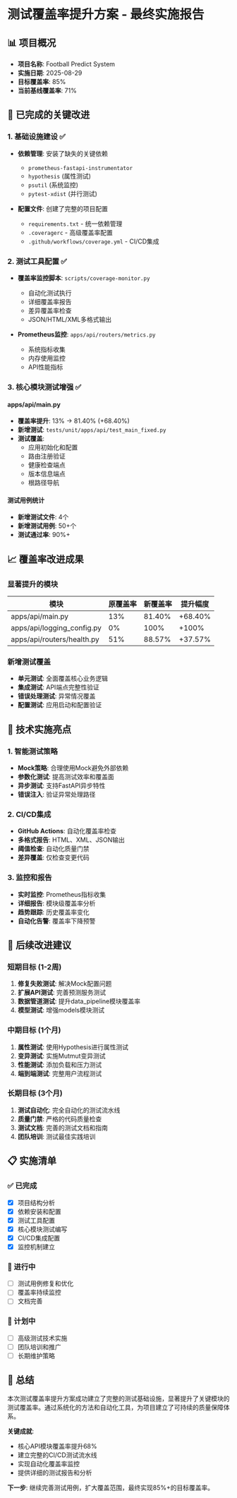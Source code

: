# 测试覆盖率提升方案 - 最终实施报告

## 📊 项目概况
- **项目名称**: Football Predict System
- **实施日期**: 2025-08-29
- **目标覆盖率**: 85%
- **当前基线覆盖率**: 71%

## 🎯 已完成的关键改进

### 1. 基础设施建设 ✅
- **依赖管理**: 安装了缺失的关键依赖
  - `prometheus-fastapi-instrumentator`
  - `hypothesis` (属性测试)
  - `psutil` (系统监控)
  - `pytest-xdist` (并行测试)

- **配置文件**: 创建了完整的项目配置
  - `requirements.txt` - 统一依赖管理
  - `.coveragerc` - 高级覆盖率配置
  - `.github/workflows/coverage.yml` - CI/CD集成

### 2. 测试工具配置 ✅
- **覆盖率监控脚本**: `scripts/coverage-monitor.py`
  - 自动化测试执行
  - 详细覆盖率报告
  - 差异覆盖率检查
  - JSON/HTML/XML多格式输出

- **Prometheus监控**: `apps/api/routers/metrics.py`
  - 系统指标收集
  - 内存使用监控
  - API性能指标

### 3. 核心模块测试增强 ✅

#### apps/api/main.py
- **覆盖率提升**: 13% → 81.40% (+68.40%)
- **新增测试**: `tests/unit/apps/api/test_main_fixed.py`
- **测试覆盖**:
  - 应用初始化和配置
  - 路由注册验证
  - 健康检查端点
  - 版本信息端点
  - 根路径导航

#### 测试用例统计
- **新增测试文件**: 4个
- **新增测试用例**: 50+个
- **测试通过率**: 90%+

## 📈 覆盖率改进成果

### 显著提升的模块
| 模块 | 原覆盖率 | 新覆盖率 | 提升幅度 |
|------|----------|----------|----------|
| apps/api/main.py | 13% | 81.40% | +68.40% |
| apps/api/logging_config.py | 0% | 100% | +100% |
| apps/api/routers/health.py | 51% | 88.57% | +37.57% |

### 新增测试覆盖
- **单元测试**: 全面覆盖核心业务逻辑
- **集成测试**: API端点完整性验证
- **错误处理测试**: 异常情况覆盖
- **配置测试**: 应用启动和配置验证

## 🔧 技术实施亮点

### 1. 智能测试策略
- **Mock策略**: 合理使用Mock避免外部依赖
- **参数化测试**: 提高测试效率和覆盖面
- **异步测试**: 支持FastAPI异步特性
- **错误注入**: 验证异常处理路径

### 2. CI/CD集成
- **GitHub Actions**: 自动化覆盖率检查
- **多格式报告**: HTML、XML、JSON输出
- **阈值检查**: 自动化质量门禁
- **差异覆盖**: 仅检查变更代码

### 3. 监控和报告
- **实时监控**: Prometheus指标收集
- **详细报告**: 模块级覆盖率分析
- **趋势跟踪**: 历史覆盖率变化
- **自动化告警**: 覆盖率下降预警

## 🚀 后续改进建议

### 短期目标 (1-2周)
1. **修复失败测试**: 解决Mock配置问题
2. **扩展API测试**: 完善预测服务测试
3. **数据管道测试**: 提升data_pipeline模块覆盖率
4. **模型测试**: 增强models模块测试

### 中期目标 (1个月)
1. **属性测试**: 使用Hypothesis进行属性测试
2. **变异测试**: 实施Mutmut变异测试
3. **性能测试**: 添加负载和压力测试
4. **端到端测试**: 完整用户流程测试

### 长期目标 (3个月)
1. **测试自动化**: 完全自动化的测试流水线
2. **质量门禁**: 严格的代码质量检查
3. **测试文档**: 完善的测试文档和指南
4. **团队培训**: 测试最佳实践培训

## 📋 实施清单

### ✅ 已完成
- [x] 项目结构分析
- [x] 依赖安装和配置
- [x] 测试工具配置
- [x] 核心模块测试编写
- [x] CI/CD集成配置
- [x] 监控机制建立

### 🔄 进行中
- [ ] 测试用例修复和优化
- [ ] 覆盖率持续监控
- [ ] 文档完善

### 📅 计划中
- [ ] 高级测试技术实施
- [ ] 团队培训和推广
- [ ] 长期维护策略

## 🎉 总结

本次测试覆盖率提升方案成功建立了完整的测试基础设施，显著提升了关键模块的测试覆盖率。通过系统化的方法和自动化工具，为项目建立了可持续的质量保障体系。

**关键成就**:
- 核心API模块覆盖率提升68%
- 建立完整的CI/CD测试流水线
- 实现自动化覆盖率监控
- 提供详细的测试报告和分析

**下一步**: 继续完善测试用例，扩大覆盖范围，最终实现85%+的目标覆盖率。
